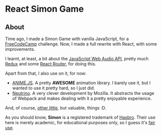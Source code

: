 # React Simon Game

## About

Time ago, I made a Simon Game with vanilla JavaScript, for a
[FreeCodeCamp](http://freecodecamp.com) challenge.
Now, I made a full rewrite with React, with some improvements.

I learnt, at least, a bit about the
[JavaScript Web Audio API](https://developer.mozilla.org/en-US/docs/Web/API/Web_Audio_API), pretty much
[Redux](http://redux.js.org) and some
[React Router](https://github.com/ReactTraining/react-router), for doing this.

Apart from that, I also use on it, for now:

- [ANIME.JS](http://anime-js.com). A pretty **AWESOME** animation library.
  I barely use it, but I wanted to use it pretty hard, so I just did.
- [Neutrino](https://neutrino.js.org/). A very clever development by Mozilla.
  It abstracts the usage of Webpack and makes dealing with it a pretty
  enjoyable experience.

And, of course,
[other little](https://github.com/soulchainer/simongamejs/blob/master/package.json),
but valuable, things :D.

As you should know, **Simon** is a registered trademark of
[Hasbro](http://www.hasbro.com). Their use here is merely academic, for
educational purposes only, so I guess it's
[fair use](https://en.wikipedia.org/wiki/Fair_use).
